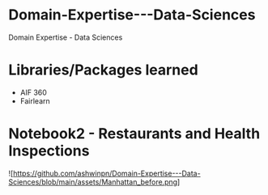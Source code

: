 # Domain-Expertise---Data-Sciences
Domain Expertise - Data Sciences

# Libraries/Packages learned
- AIF 360
- Fairlearn

# Notebook2 - Restaurants and Health Inspections
![https://github.com/ashwinpn/Domain-Expertise---Data-Sciences/blob/main/assets/Manhattan_before.png]
